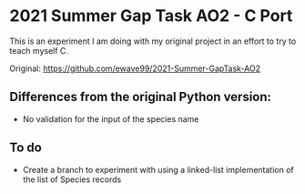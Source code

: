 # 2021 Summer Gap Task AO2 - C Port

This is an experiment I am doing with my original project in an effort to try 
to teach myself C.

Original: <https://github.com/ewave99/2021-Summer-GapTask-AO2>

## Differences from the original Python version:

- No validation for the input of the species name

## To do

- Create a branch to experiment with using a linked-list implementation of the list of Species records
